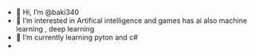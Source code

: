 - 👋 Hi, I’m @baki340
- 👀 I’m interested in Artifical intelligence and games has ai also machine learning , deep learning
- 🌱 I’m currently learning pyton and c#
- 


